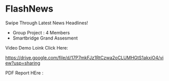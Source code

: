 # FlashNews
Swipe Through Latest News Headlines!
- Group Project : 4 Members
- Smartbridge Grand Assesment



Video Demo Loink Click Here:   

https://drive.google.com/file/d/17P7mkFJz1RtCzwa2oCLUMHGtS1akxiO4/view?usp=sharing


PDF Report HEre : 

